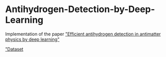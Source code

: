 # Antihydrogen-Detection-by-Deep-Learning

Implementation of the paper 
<a href=https://arxiv.org/abs/1706.01826> "Efficient antihydrogen detection in antimatter
physics by deep learning"
  

<a href= http://mlphysics.ics.uci.edu/data/antihydrogen/>"Dataset
